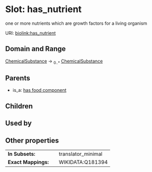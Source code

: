 
# Slot: has_nutrient


one or more nutrients which are growth factors for a living organism

URI: [biolink:has_nutrient](https://w3id.org/biolink/vocab/has_nutrient)


## Domain and Range

[ChemicalSubstance](ChemicalSubstance.md) ->  <sub>0..*</sub> [ChemicalSubstance](ChemicalSubstance.md)

## Parents

 *  is_a: [has food component](has_food_component.md)

## Children


## Used by


## Other properties

|  |  |  |
| --- | --- | --- |
| **In Subsets:** | | translator_minimal |
| **Exact Mappings:** | | WIKIDATA:Q181394 |

